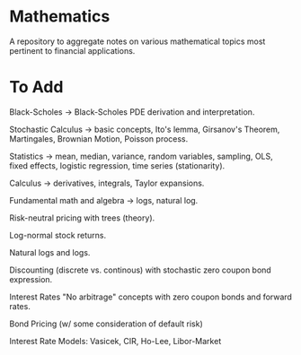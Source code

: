# Mathematics


A repository to aggregate notes on various mathematical topics most pertinent to financial applications.

# To Add

Black-Scholes -> Black-Scholes PDE derivation and interpretation. 

Stochastic Calculus -> basic concepts, Ito's lemma, Girsanov's Theorem, Martingales, Brownian Motion, Poisson process.

Statistics -> mean, median, variance, random variables, sampling, OLS, fixed effects, logistic regression, time series (stationarity). 

Calculus -> derivatives, integrals, Taylor expansions.

Fundamental math and algebra -> logs, natural log.  

Risk-neutral pricing with trees (theory). 

Log-normal stock returns. 

Natural logs and logs. 

Discounting (discrete vs. continous) with stochastic zero coupon bond expression. 

Interest Rates "No arbitrage" concepts with zero coupon bonds and forward rates. 

Bond Pricing (w/ some consideration of default risk) 

Interest Rate Models: Vasicek, CIR, Ho-Lee, Libor-Market
